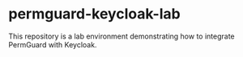 # permguard-keycloak-lab
This repository is a lab environment demonstrating how to integrate PermGuard  with Keycloak.
